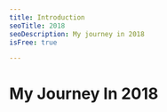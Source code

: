 ```yaml
---
title: Introduction
seoTitle: 2018
seoDescription: My journey in 2018
isFree: true

---
```


# My Journey In 2018